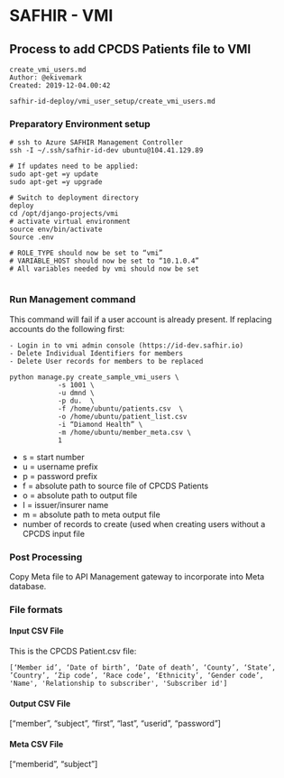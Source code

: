 # SAFHIR - VMI 
## Process to add CPCDS Patients file to VMI
    create_vmi_users.md 
    Author: @ekivemark
    Created: 2019-12-04.00:42

    safhir-id-deploy/vmi_user_setup/create_vmi_users.md


### Preparatory Environment setup 

```
# ssh to Azure SAFHIR Management Controller
ssh -I ~/.ssh/safhir-id-dev ubuntu@104.41.129.89

# If updates need to be applied:
sudo apt-get =y update
sudo apt-get =y upgrade

# Switch to deployment directory
deploy
cd /opt/django-projects/vmi
# activate virtual environment
source env/bin/activate
Source .env

# ROLE_TYPE should now be set to “vmi”
# VARIABLE_HOST should now be set to “10.1.0.4”
# All variables needed by vmi should now be set


```
### Run Management command

This command will fail if a user account is already present.
If replacing accounts do the following first:

	- Login in to vmi admin console (https://id-dev.safhir.io)
	- Delete Individual Identifiers for members
	- Delete User records for members to be replaced

```
python manage.py create_sample_vmi_users \
			-s 1001 \
			-u dmnd \
			-p du.  \ 
			-f /home/ubuntu/patients.csv  \ 
			-o /home/ubuntu/patient_list.csv 
			-i “Diamond Health” \
			-m /home/ubuntu/member_meta.csv \
			1
```

- s = start number
- u = username prefix
- p = password prefix
- f = absolute path to source file of CPCDS Patients
- o = absolute path to output file
- I = issuer/insurer name
- m = absolute path to meta output file
- number of records to create (used when creating users without a CPCDS input file

### Post Processing

Copy Meta file to API Management gateway to incorporate into Meta database.

### File formats


#### Input CSV File

This is the CPCDS Patient.csv file:

```
[‘Member id’, ‘Date of birth’, ‘Date of death’, ‘County’, ‘State’, ’Country’, ‘Zip code’, ‘Race code’, ‘Ethnicity’, ‘Gender code’, 'Name', 'Relationship to subscriber', 'Subscriber id']

```

#### Output CSV File

[“member”, “subject”, “first”, “last”, “userid”, “password”]

#### Meta CSV File

[“memberid”, “subject”]


